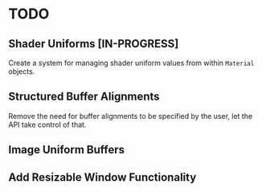 # TODO

## Shader Uniforms [IN-PROGRESS]
Create a system for managing shader uniform values from within `Material` objects.

## Structured Buffer Alignments
Remove the need for buffer alignments to be specified by the user, let the API take control of that.

## Image Uniform Buffers

## Add Resizable Window Functionality